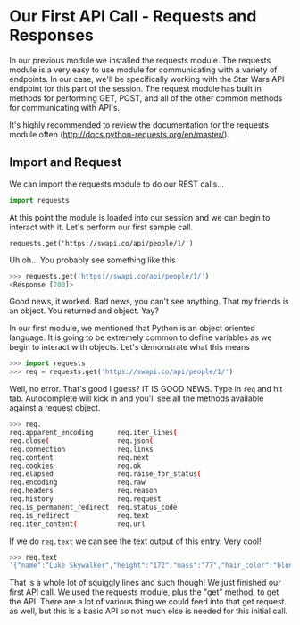 # Our First API Call - Requests and Responses

In our previous module we installed the requests module. The requests module is a very easy to use module for communicating with a variety of endpoints. In our case, we'll be specifically working with the Star Wars API endpoint for this part of the session. The request module has built in methods for performing GET, POST, and all of the other common methods for communicating with API's.

It's highly recommended to review the documentation for the requests module often (http://docs.python-requests.org/en/master/).

## Import and Request

We can import the requests module to do our REST calls...

```python
import requests
```

At this point the module is loaded into our session and we can begin to interact with it. Let's perform our first sample call.

`requests.get('https://swapi.co/api/people/1/')`

Uh oh... You probably see something like this

```python
>>> requests.get('https://swapi.co/api/people/1/')
<Response [200]>
```

Good news, it worked. Bad news, you can't see anything. That my friends is an object. You returned and object. Yay?

In our first module, we mentioned that Python is an object oriented language. It is going to be extremely common to define variables as we begin to interact with objects. Let's demonstrate what this means

```python
>>> import requests
>>> req = requests.get('https://swapi.co/api/people/1/')
```

Well, no error. That's good I guess? IT IS GOOD NEWS. Type in `req` and hit tab. Autocomplete will kick in and you'll see all the methods available against a request object.

```bash
>>> req.
req.apparent_encoding      req.iter_lines(
req.close(                 req.json(
req.connection             req.links
req.content                req.next
req.cookies                req.ok
req.elapsed                req.raise_for_status(
req.encoding               req.raw
req.headers                req.reason
req.history                req.request
req.is_permanent_redirect  req.status_code
req.is_redirect            req.text
req.iter_content(          req.url
```

If we do `req.text` we can see the text output of this entry. Very cool!

```bash
>>> req.text
'{"name":"Luke Skywalker","height":"172","mass":"77","hair_color":"blond","skin_color":"fair","eye_color":"blue","birth_year":"19BBY","gender":"male","homeworld":"https://swapi.co/api/planets/1/","films":["https://swapi.co/api/films/2/","https://swapi.co/api/films/6/","https://swapi.co/api/films/3/","https://swapi.co/api/films/1/","https://swapi.co/api/films/7/"],"species":["https://swapi.co/api/species/1/"],"vehicles":["https://swapi.co/api/vehicles/14/","https://swapi.co/api/vehicles/30/"],"starships":["https://swapi.co/api/starships/12/","https://swapi.co/api/starships/22/"],"created":"2014-12-09T13:50:51.644000Z","edited":"2014-12-20T21:17:56.891000Z","url":"https://swapi.co/api/people/1/"}'
```

That is a whole lot of squiggly lines and such though! We just finished our first API call. We used the requests module, plus the "get" method, to get the API. There are a lot of various thing we could feed into that get request as well, but this is a basic API so not much else is needed for this initial call.